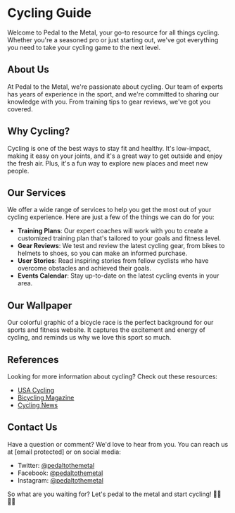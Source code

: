 <!--font:Creepster-->

# Cycling Guide

Welcome to Pedal to the Metal, your go-to resource for all things cycling. Whether you're a seasoned pro or just starting out, we've got everything you need to take your cycling game to the next level.

## About Us

At Pedal to the Metal, we're passionate about cycling. Our team of experts has years of experience in the sport, and we're committed to sharing our knowledge with you. From training tips to gear reviews, we've got you covered.

## Why Cycling?

Cycling is one of the best ways to stay fit and healthy. It's low-impact, making it easy on your joints, and it's a great way to get outside and enjoy the fresh air. Plus, it's a fun way to explore new places and meet new people.

## Our Services

We offer a wide range of services to help you get the most out of your cycling experience. Here are just a few of the things we can do for you:

- **Training Plans**: Our expert coaches will work with you to create a customized training plan that's tailored to your goals and fitness level.
- **Gear Reviews**: We test and review the latest cycling gear, from bikes to helmets to shoes, so you can make an informed purchase.
- **User Stories**: Read inspiring stories from fellow cyclists who have overcome obstacles and achieved their goals.
- **Events Calendar**: Stay up-to-date on the latest cycling events in your area.

## Our Wallpaper

Our colorful graphic of a bicycle race is the perfect background for our sports and fitness website. It captures the excitement and energy of cycling, and reminds us why we love this sport so much.

## References

Looking for more information about cycling? Check out these resources:

- [USA Cycling](#)
- [Bicycling Magazine](#)
- [Cycling News](#)

## Contact Us

Have a question or comment? We'd love to hear from you. You can reach us at [email protected] or on social media:

- Twitter: [@pedaltothemetal](#)
- Facebook: [@pedaltothemetal](#)
- Instagram: [@pedaltothemetal](#) 

So what are you waiting for? Let's pedal to the metal and start cycling! 🚴‍♀️🚴‍♂️

<!--

Write me content for website with wallpaper which alt text is:

"A colorful graphic of a bicycle race for a sports or fitness website"

The name/title of the page should not be 1:1 copy of the alt text but rather a real content of the website which is using this wallpaper.

- Use markdown format 
- Start with heading
- Heading should be short and concise
- The content should look like a real website 
- The website should not be about the wallpaper, wallpaper is just a related background
- Heading should be contain work "wallpaper" or "background"
- Include real sections like references, contact, user stories, etc. use things relevant to the page purpose.
- Feel free to use structure like headings, bullets, numbering, blockquotes, paragraphs, horizontal lines, etc.
- You can use formatting like bold or _italic_
- You can include UTF-8 emojis
- Links should be only #hash anchors (and you can refer to the document itself)
- Do not include images


---


# "Pedal to the Metal" - Your Ultimate Guide to Cycling

Welcome to Pedal to the Metal, your go-to resource for all things cycling. Whether you're a seasoned pro or just starting out, we've got everything you need to take your cycling game to the next level.

## About Us

At Pedal to the Metal, we're passionate about cycling. Our team of experts has years of experience in the sport, and we're committed to sharing our knowledge with you. From training tips to gear reviews, we've got you covered.

## Why Cycling?

Cycling is one of the best ways to stay fit and healthy. It's low-impact, making it easy on your joints, and it's a great way to get outside and enjoy the fresh air. Plus, it's a fun way to explore new places and meet new people.

## Our Services

We offer a wide range of services to help you get the most out of your cycling experience. Here are just a few of the things we can do for you:

- **Training Plans**: Our expert coaches will work with you to create a customized training plan that's tailored to your goals and fitness level.
- **Gear Reviews**: We test and review the latest cycling gear, from bikes to helmets to shoes, so you can make an informed purchase.
- **User Stories**: Read inspiring stories from fellow cyclists who have overcome obstacles and achieved their goals.
- **Events Calendar**: Stay up-to-date on the latest cycling events in your area.

## Our Wallpaper

Our colorful graphic of a bicycle race is the perfect background for our sports and fitness website. It captures the excitement and energy of cycling, and reminds us why we love this sport so much.

## References

Looking for more information about cycling? Check out these resources:

- [USA Cycling](#)
- [Bicycling Magazine](#)
- [Cycling News](#)

## Contact Us

Have a question or comment? We'd love to hear from you. You can reach us at [email protected] or on social media:

- Twitter: [@pedaltothemetal](#)
- Facebook: [@pedaltothemetal](#)
- Instagram: [@pedaltothemetal](#) 

So what are you waiting for? Let's pedal to the metal and start cycling! 🚴‍♀️🚴‍♂️

-->
